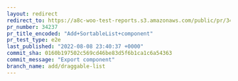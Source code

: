 ```yaml
---
layout: redirect
redirect_to: https://a8c-woo-test-reports.s3.amazonaws.com/public/pr/34237/e2e/index.html
pr_number: 34237
pr_title_encoded: "Add+SortableList+component"
pr_test_type: e2e
last_published: "2022-08-08 23:40:37 +0000"
commit_sha: 0160b197502c569cd46be83d5f6b1ca1c6a54363
commit_message: "Export component"
branch_name: add/draggable-list
---
```

